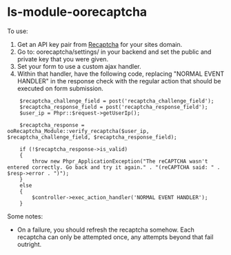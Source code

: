ls-module-oorecaptcha
=====================

To use:

1. Get an API key pair from [Recaptcha](http://www.google.com/recaptcha) for your sites domain.
2. Go to: oorecaptcha/settings/ in your backend and set the public and private key that you were given.
3. Set your form to use a custom ajax handler.
4. Within that handler, have the following code, replacing "NORMAL EVENT HANDLER" in the response check with the regular action that should be executed on form submission.
```
    $recaptcha_challenge_field = post('recaptcha_challenge_field');
    $recaptcha_response_field = post('recaptcha_response_field');
    $user_ip = Phpr::$request->getUserIp();

    $recaptcha_response = ooRecaptcha_Module::verify_recaptcha($user_ip, $recaptcha_challenge_field, $recaptcha_response_field);

    if (!$recaptcha_response->is_valid)
    {
        throw new Phpr_ApplicationException("The reCAPTCHA wasn't entered correctly. Go back and try it again." . "(reCAPTCHA said: " . $resp->error . ")");
    }
    else
    {
        $controller->exec_action_handler('NORMAL EVENT HANDLER');
    }
```
Some notes:
* On a failure, you should refresh the recaptcha somehow. Each recaptcha can only be attempted once, any attempts beyond that fail outright.
